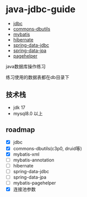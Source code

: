 # java-jdbc-guide
- [jdbc](https://dev.mysql.com/downloads/connector/j/)
- [commons-dbutils](https://commons.apache.org/proper/commons-dbutils/examples.html)
- [mybatis](https://mybatis.org/mybatis-3/zh_CN/getting-started.html)
- [hibernate](https://hibernate.org/)
- [spring-data-jdbc](https://spring.io/projects/spring-data-jdbc)
- [spring-data-jpa](https://spring.io/projects/spring-data-jpa)
- [pagehelper](https://github.com/pagehelper/Mybatis-PageHelper/blob/master/wikis/zh/HowToUse.md)

java数据库操作练习

练习使用的数据表都在db目录下

## 技术栈
- jdk 17
- mysql8.0 以上

## roadmap
- [x] jdbc
- [x] commons-dbutils(c3p0, druid等)
- [x] mybatis-xml
- [ ] mybatis-annotation
- [ ] hibernate
- [ ] spring-data-jdbc
- [ ] spring-data-jpa
- [ ] mybatis-pagehelper
- [x] 连接池参数
